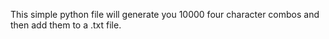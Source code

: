 This simple python file will generate you 10000 four character combos and then add them to a .txt file.
